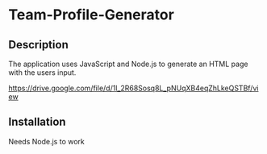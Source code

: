# Team-Profile-Generator

##  Description 
The application uses JavaScript and Node.js to generate an HTML page with the users input. 

https://drive.google.com/file/d/1l_2R68Sosq8L_pNUqXB4eqZhLkeQSTBf/view

## Installation 
Needs Node.js to work
